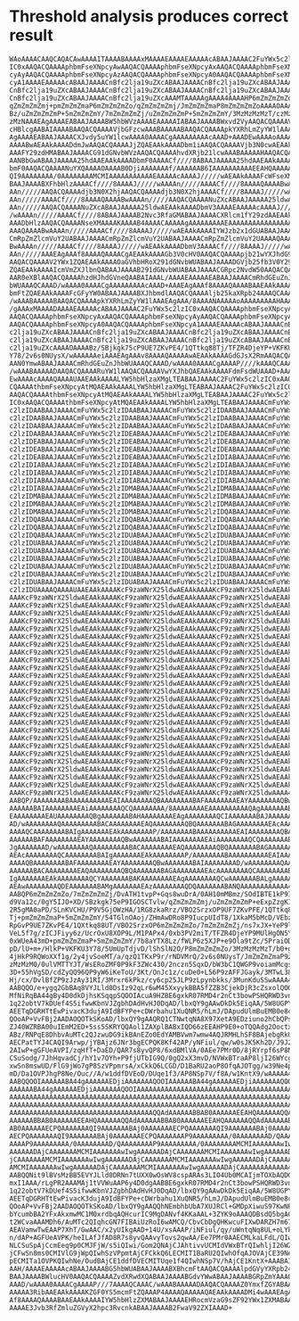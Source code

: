 # Threshold analysis produces correct result

    WAoAAAACAAQCAQACAwAAAAITAAAABAAAAxMAAAAEAAAAEAAAAAcABAAJAAAAC2FuYWx5c2lz
    IC0xAAQACQAAAAphbmFseXNpcyAwAAQACQAAAAphbmFseXNpcyAxAAQACQAAAAphbmFseXNp
    cyAyAAQACQAAAAphbmFseXNpcyAzAAQACQAAAAphbmFseXNpcyA0AAQACQAAAAphbmFseXNp
    cyA1AAAAEAAAAAcABAAJAAAACnBfc2lja19uZXcABAAJAAAACnBfc2lja19uZXcABAAJAAAA
    CnBfc2lja19uZXcABAAJAAAACnBfc2lja19uZXcABAAJAAAACnBfc2lja19uZXcABAAJAAAA
    CnBfc2lja19uZXcABAAJAAAACnBfc2lja19uZXcAAAMTAAAAAgAAAA4AAAAHP6mZmZmZmZo/
    qZmZmZmZmj+pmZmZmZmaP6mZmZmZmZo/qZmZmZmZmj/JmZmZmZmaP8mZmZmZmZoAAAAOAAAA
    Bz/uZmZmZmZmP+5mZmZmZmY/7mZmZmZmZj/uZmZmZmZmP+5mZmZmZmY/3MzMzMzMzT/czMzM
    zMzNAAAEAgAAAAEABAAJAAAABW5hbWVzAAAAEAAAAAIABAAJAAAABWxvd2VyAAQACQAAAAV1
    cHBlcgAABAIAAAABAAQACQAAAAVjbGFzcwAAABAAAAABAAQACQAAAApkYXRhLmZyYW1lAAAE
    AgAAAAEABAAJAAAACXJvdy5uYW1lcwAAAA0AAAACgAAAAAAAAAcAAAD+AAADEwAAAAoAAAAQ
    AAAABwAEAAkAAAADdmJwAAQACQAAAAJjZQAEAAkAAAADbm1iAAQACQAAAAVjb3N0cwAEAAkA
    AAAFY29zdHMABAAJAAAACG91dGNvbWVzAAQACQAAAAhvdXRjb21lcwAAABAAAAAHAAQACQAA
    AANBbGwABAAJAAAAA25hdAAEAAkAAAADbmF0AAAACf////8ABAAJAAAAA25hdAAEAAkAAAAD
    bmF0AAQACQAAAANuYXQAAAAOAAAAB0DjiAAAAAAAf/AAAAAAB6IAAAAAAAAAAEEAHQAAAAAA
    QI9AAAAAAAA/0AAAAAAAAMCMIAAAAAAAAAAAEAAAAAcAAAAJ/////wAEAAkAAAAFcWFseXMA
    BAAJAAAABXFhbHlzAAAACf////8AAAAJ/////wAAAAn/////AAAACf////8AAAAQAAAABwAA
    AAn/////AAQACQAAAAdjb3N0X2hjAAQACQAAAAdjb3N0X2hjAAAACf////8AAAAJ/////wAA
    AAn/////AAAACf////8AAAAQAAAABwAAAAn/////AAQACQAAAANuZXcABAAJAAAAA25ldwAA
    AAn/////AAQACQAAAANuZXcABAAJAAAAA25ldwAEAAkAAAADbmV3AAAAEAAAAAcAAAAJ////
    /wAAAAn/////AAAACf////8ABAAJAAAAB2Nvc3RfaGMABAAJAAAACXRlcm1fY29zdAAEAAkA
    AAADbHlzAAQACQAAAANseXMAAAAKAAAAB4AAAACAAAAAgAAAAAAAAAEAAAAAAAAAAAAAAAAA
    AAAQAAAABwAAAAn/////AAAACf////8AAAAJ/////wAEAAkAAAAIYWJzb2x1dGUABAAJAAAA
    CmRpZmZlcmVuY2UABAAJAAAACmRpZmZlcmVuY2UABAAJAAAACmRpZmZlcmVuY2UAAAAQAAAA
    BwAAAAn/////AAAACf////8AAAAJ/////wAEAAkAAAADbmV3AAAACf////8AAAAJ/////wAA
    AAn/////AAAEAgAAAf8AAAAQAAAACgAEAAkAAAAGb3V0cHV0AAQACQAAAApjb21wYXJhdG9y
    AAQACQAAAAV2YWx1ZQAEAAkAAAAOaGVhbHRoX291dGNvbWUABAAJAAAADGVjb25fb3V0Y29t
    ZQAEAAkAAAAIcmVmZXJlbnQABAAJAAAAB291dGNvbWUABAAJAAAACGRpc2NvdW50AAQACQAA
    AAR0eXBlAAQACQAAAAhzdHJhdGVneQAABAIAAAL/AAAAEAAAAAEABAAJAAAACmRhdGEuZnJh
    bWUAAAQCAAAD/wAAAA0AAAACgAAAAAAAAAcAAAD+AAAEAgAAAf8AAAAQAAAABAAEAAkAAAAE
    bmFtZQAEAAkAAAAFcGFyYW0ABAAJAAAABXJhbmdlAAQACQAAAAljb25kaXRpb24AAAQCAAAC
    /wAAABAAAAABAAQACQAAAApkYXRhLmZyYW1lAAAEAgAAA/8AAAANAAAAAoAAAAAAAAAHAAAA
    /gAAAxMAAAADAAAAEAAAAAcABAAJAAAAC2FuYWx5c2lzIC0xAAQACQAAAAphbmFseXNpcyAw
    AAQACQAAAAphbmFseXNpcyAxAAQACQAAAAphbmFseXNpcyAyAAQACQAAAAphbmFseXNpcyAz
    AAQACQAAAAphbmFseXNpcyA0AAQACQAAAAphbmFseXNpcyA1AAAAEAAAAAcABAAJAAAACnBf
    c2lja19uZXcABAAJAAAACnBfc2lja19uZXcABAAJAAAACnBfc2lja19uZXcABAAJAAAACnBf
    c2lja19uZXcABAAJAAAACnBfc2lja19uZXcABAAJAAAACnBfc2lja19uZXcABAAJAAAACnBf
    c2lja19uZXcAAAAOAAAABz/SBjkgk75cP9UE7ZKvPE4/1QTtkq88Tj/TFZR4DjeYP+VKFKU3
    Y78/2v6s0NUysX/wAAAAAAeiAAAEAgAAAv8AAAAQAAAAAwAEAAkAAAAGdGJsX2RmAAQACQAA
    AAN0YmwABAAJAAAACmRhdGEuZnJhbWUAAAQCAAAD/wAAAA0AAAACgAAAAP////kAAAQCAAAB
    /wAAABAAAAADAAQACQAAAARuYW1lAAQACQAAAAVwYXJhbQAEAAkAAAAFdmFsdWUAAAD+AAAD
    EwAAAAcAAAAQAAAAUAAEAAkAAAALYW5hbHlzaXMgLTEABAAJAAAAC2FuYWx5c2lzIC0xAAQA
    CQAAAAthbmFseXNpcyAtMQAEAAkAAAALYW5hbHlzaXMgLTEABAAJAAAAC2FuYWx5c2lzIC0x
    AAQACQAAAAthbmFseXNpcyAtMQAEAAkAAAALYW5hbHlzaXMgLTEABAAJAAAAC2FuYWx5c2lz
    IC0xAAQACQAAAAthbmFseXNpcyAtMQAEAAkAAAALYW5hbHlzaXMgLTEABAAJAAAACmFuYWx5
    c2lzIDAABAAJAAAACmFuYWx5c2lzIDAABAAJAAAACmFuYWx5c2lzIDAABAAJAAAACmFuYWx5
    c2lzIDAABAAJAAAACmFuYWx5c2lzIDAABAAJAAAACmFuYWx5c2lzIDAABAAJAAAACmFuYWx5
    c2lzIDAABAAJAAAACmFuYWx5c2lzIDAABAAJAAAACmFuYWx5c2lzIDAABAAJAAAACmFuYWx5
    c2lzIDAABAAJAAAACmFuYWx5c2lzIDEABAAJAAAACmFuYWx5c2lzIDEABAAJAAAACmFuYWx5
    c2lzIDEABAAJAAAACmFuYWx5c2lzIDEABAAJAAAACmFuYWx5c2lzIDEABAAJAAAACmFuYWx5
    c2lzIDEABAAJAAAACmFuYWx5c2lzIDEABAAJAAAACmFuYWx5c2lzIDEABAAJAAAACmFuYWx5
    c2lzIDEABAAJAAAACmFuYWx5c2lzIDEABAAJAAAACmFuYWx5c2lzIDIABAAJAAAACmFuYWx5
    c2lzIDIABAAJAAAACmFuYWx5c2lzIDIABAAJAAAACmFuYWx5c2lzIDIABAAJAAAACmFuYWx5
    c2lzIDIABAAJAAAACmFuYWx5c2lzIDIABAAJAAAACmFuYWx5c2lzIDIABAAJAAAACmFuYWx5
    c2lzIDIABAAJAAAACmFuYWx5c2lzIDIABAAJAAAACmFuYWx5c2lzIDIABAAJAAAACmFuYWx5
    c2lzIDIABAAJAAAACmFuYWx5c2lzIDMABAAJAAAACmFuYWx5c2lzIDMABAAJAAAACmFuYWx5
    c2lzIDMABAAJAAAACmFuYWx5c2lzIDMABAAJAAAACmFuYWx5c2lzIDMABAAJAAAACmFuYWx5
    c2lzIDMABAAJAAAACmFuYWx5c2lzIDMABAAJAAAACmFuYWx5c2lzIDMABAAJAAAACmFuYWx5
    c2lzIDMABAAJAAAACmFuYWx5c2lzIDMABAAJAAAACmFuYWx5c2lzIDQABAAJAAAACmFuYWx5
    c2lzIDQABAAJAAAACmFuYWx5c2lzIDQABAAJAAAACmFuYWx5c2lzIDQABAAJAAAACmFuYWx5
    c2lzIDQABAAJAAAACmFuYWx5c2lzIDQABAAJAAAACmFuYWx5c2lzIDQABAAJAAAACmFuYWx5
    c2lzIDQABAAJAAAACmFuYWx5c2lzIDUABAAJAAAACmFuYWx5c2lzIDUABAAJAAAACmFuYWx5
    c2lzIDUABAAJAAAACmFuYWx5c2lzIDUABAAJAAAACmFuYWx5c2lzIDUABAAJAAAACmFuYWx5
    c2lzIDUABAAJAAAACmFuYWx5c2lzIDUABAAJAAAACmFuYWx5c2lzIDUABAAJAAAACmFuYWx5
    c2lzIDUABAAJAAAACmFuYWx5c2lzIDUABAAJAAAACmFuYWx5c2lzIDUABAAJAAAACmFuYWx5
    c2lzIDUABAAJAAAACmFuYWx5c2lzIDUABAAJAAAACmFuYWx5c2lzIDUABAAJAAAACmFuYWx5
    c2lzIDUABAAJAAAACmFuYWx5c2lzIDUABAAJAAAACmFuYWx5c2lzIDUABAAJAAAACmFuYWx5
    c2lzIDUABAAJAAAACmFuYWx5c2lzIDUABAAJAAAACmFuYWx5c2lzIDUABAAJAAAACmFuYWx5
    c2lzIDUAAAAQAAAAUAAEAAkAAAAKcF9zaWNrX25ldwAEAAkAAAAKcF9zaWNrX25ldwAEAAkA
    AAAKcF9zaWNrX25ldwAEAAkAAAAKcF9zaWNrX25ldwAEAAkAAAAKcF9zaWNrX25ldwAEAAkA
    AAAKcF9zaWNrX25ldwAEAAkAAAAKcF9zaWNrX25ldwAEAAkAAAAKcF9zaWNrX25ldwAEAAkA
    AAAKcF9zaWNrX25ldwAEAAkAAAAKcF9zaWNrX25ldwAEAAkAAAAKcF9zaWNrX25ldwAEAAkA
    AAAKcF9zaWNrX25ldwAEAAkAAAAKcF9zaWNrX25ldwAEAAkAAAAKcF9zaWNrX25ldwAEAAkA
    AAAKcF9zaWNrX25ldwAEAAkAAAAKcF9zaWNrX25ldwAEAAkAAAAKcF9zaWNrX25ldwAEAAkA
    AAAKcF9zaWNrX25ldwAEAAkAAAAKcF9zaWNrX25ldwAEAAkAAAAKcF9zaWNrX25ldwAEAAkA
    AAAKcF9zaWNrX25ldwAEAAkAAAAKcF9zaWNrX25ldwAEAAkAAAAKcF9zaWNrX25ldwAEAAkA
    AAAKcF9zaWNrX25ldwAEAAkAAAAKcF9zaWNrX25ldwAEAAkAAAAKcF9zaWNrX25ldwAEAAkA
    AAAKcF9zaWNrX25ldwAEAAkAAAAKcF9zaWNrX25ldwAEAAkAAAAKcF9zaWNrX25ldwAEAAkA
    AAAKcF9zaWNrX25ldwAEAAkAAAAKcF9zaWNrX25ldwAEAAkAAAAKcF9zaWNrX25ldwAEAAkA
    AAAKcF9zaWNrX25ldwAEAAkAAAAKcF9zaWNrX25ldwAEAAkAAAAKcF9zaWNrX25ldwAEAAkA
    AAAKcF9zaWNrX25ldwAEAAkAAAAKcF9zaWNrX25ldwAEAAkAAAAKcF9zaWNrX25ldwAEAAkA
    AAAKcF9zaWNrX25ldwAEAAkAAAAKcF9zaWNrX25ldwAEAAkAAAAKcF9zaWNrX25ldwAEAAkA
    AAAKcF9zaWNrX25ldwAEAAkAAAAKcF9zaWNrX25ldwAEAAkAAAAKcF9zaWNrX25ldwAEAAkA
    AAAKcF9zaWNrX25ldwAEAAkAAAAKcF9zaWNrX25ldwAEAAkAAAAKcF9zaWNrX25ldwAEAAkA
    AAAKcF9zaWNrX25ldwAEAAkAAAAKcF9zaWNrX25ldwAEAAkAAAAKcF9zaWNrX25ldwAEAAkA
    AAAKcF9zaWNrX25ldwAEAAkAAAAKcF9zaWNrX25ldwAEAAkAAAAKcF9zaWNrX25ldwAEAAkA
    AAAKcF9zaWNrX25ldwAEAAkAAAAKcF9zaWNrX25ldwAEAAkAAAAKcF9zaWNrX25ldwAEAAkA
    AAAKcF9zaWNrX25ldwAEAAkAAAAKcF9zaWNrX25ldwAEAAkAAAAKcF9zaWNrX25ldwAEAAkA
    AAAKcF9zaWNrX25ldwAEAAkAAAAKcF9zaWNrX25ldwAEAAkAAAAKcF9zaWNrX25ldwAEAAkA
    AAAKcF9zaWNrX25ldwAEAAkAAAAKcF9zaWNrX25ldwAEAAkAAAAKcF9zaWNrX25ldwAEAAkA
    AAAKcF9zaWNrX25ldwAEAAkAAAAKcF9zaWNrX25ldwAEAAkAAAAKcF9zaWNrX25ldwAEAAkA
    AAAKcF9zaWNrX25ldwAEAAkAAAAKcF9zaWNrX25ldwAEAAkAAAAKcF9zaWNrX25ldwAEAAkA
    AAAKcF9zaWNrX25ldwAEAAkAAAAKcF9zaWNrX25ldwAEAAkAAAAKcF9zaWNrX25ldwAEAAkA
    AAAKcF9zaWNrX25ldwAEAAkAAAAKcF9zaWNrX25ldwAEAAkAAAAKcF9zaWNrX25ldwAEAAkA
    AAAKcF9zaWNrX25ldwAEAAkAAAAKcF9zaWNrX25ldwAEAAkAAAAKcF9zaWNrX25ldwAAAA4A
    AABQP/AAAAAAAABAAAAAAAAAAEAIAAAAAAAAQBAAAAAAAABAFAAAAAAAAEAYAAAAAAAAQBwA
    AAAAAABAIAAAAAAAAEAiAAAAAAAAQCQAAAAAAAA/8AAAAAAAAEAAAAAAAAAAQAgAAAAAAABA
    EAAAAAAAAEAUAAAAAAAAQBgAAAAAAABAHAAAAAAAAEAgAAAAAAAAQCIAAAAAAABAJAAAAAAA
    AD/wAAAAAAAAQAAAAAAAAABACAAAAAAAAEAQAAAAAAAAQBQAAAAAAABAGAAAAAAAAEAcAAAA
    AAAAQCAAAAAAAABAIgAAAAAAAEAkAAAAAAAAP/AAAAAAAABAAAAAAAAAAEAIAAAAAAAAQBAA
    AAAAAABAFAAAAAAAAEAYAAAAAAAAQBwAAAAAAABAIAAAAAAAAEAiAAAAAAAAQCQAAAAAAABA
    JgAAAAAAAD/wAAAAAAAAQAAAAAAAAABACAAAAAAAAEAQAAAAAAAAQBQAAAAAAABAGAAAAAAA
    AEAcAAAAAAAAQCAAAAAAAABAIgAAAAAAAEAkAAAAAAAAP/AAAAAAAABAAAAAAAAAAEAIAAAA
    AAAAQBAAAAAAAABAFAAAAAAAAEAYAAAAAAAAQBwAAAAAAABAIAAAAAAAAD/wAAAAAAAAQAAA
    AAAAAABACAAAAAAAAEAQAAAAAAAAQBQAAAAAAABAGAAAAAAAAEAcAAAAAAAAQCAAAAAAAABA
    IgAAAAAAAEAkAAAAAAAAQCYAAAAAAABAKAAAAAAAAEAqAAAAAAAAQCwAAAAAAABALgAAAAAA
    AEAwAAAAAAAAQDEAAAAAAABAMgAAAAAAAEAzAAAAAAAAQDQAAAAAAABANQAAAAAAAAAAAA4A
    AABQP6mZmZmZmZo/7mZmZmZmZj/DvATH1tvpP+Gqs8wuDrA/0AH10mMBmz/SOdIBTE1kP9IE
    d9Va12c/0gY5IJO+XD/SBzkgk75eP9IGOSCTvlw/qZmZmZmZmj/uZmZmZmZmP+eExpZzgKI/
    2R5gMA0aPD/SLnKVCHU/P9V5GjOWzHA/1RG8zkaRrz/VBO2SrzxOP9UF7ZKvPFE/1QTtkq88
    Tj+pmZmZmZmaP+5mZmZmZmY/54TGlnOAoj/ZHmAwDRo8P9IucpUIdT8/1XkaM5bMcD/VEbzO
    RpGvP9UE7ZKvPE4/1QXtkq88UT/VBO2SrzxOP6mZmZmZmZo/7mZmZmZmZj/ns7xJX+YeP9lN
    VeL5f7g/zICJFiyy6z/UcrOxU8XOP9L/M1PAPx4/0xb3PV2miT/TFZR4DjeYP9MUlHgON5Y/
    0xWUeA43mD+pmZmZmZmaP+5mZmZmZmY/7b8aYTX8Lz/fWLP6z5XJP+e9Ola9tZc/5PraiOD4
    pD/lU+m+/HlkP+VKFKU3Y78/5UmUpTdjvD/lShSlN2O/P8mZmZmZmZo/3MzMzMzMzT/b0+g+
    4jHkP9RQWoXXf1g/2y4jvSoeMT/a/qzQ1TKxP9r/rNDVMrQ/2v6s0NUysT/JmZmZmZmaP9zM
    zMzMzM0/0ulVMTTYJT/WsERoZMF0P9kF3ZWc430/2nczn5SqxD/bW3bC1QWGP9voiamMcgs/
    3D+55hVgSD/cdZyQQ96QP9yW6iKeToU/3Kt/OnJc1z/cuDe0+L56P9zAFFJGayk/3MTwL38g
    Hj/cx/DvlBfZP9zJzAy31RI/3Mrxr6kPkz/cy6cp25JLP9zLpynbkks/3MunKduSSwAAAA4A
    AABQQO/e+ygq2GbBAq8VYJLld0DsIz92qLr6wM45XxyykBBA5fZZB3CjekDjR3cZsxolQOOK
    MfNiRqBA44gBy4D0dkDjhsKSqqpSQOOIAcuA9HZBE6gxkR07RMD4r2nCt3bowPSHQRWD3vnA
    1q22obtV7kDUef4S5ifwwKbnVJZgbhDAdHvHJ0DqAD/lbxQY9gAAwDkDk5EiqAA/5W8UGPYA
    AEETqDGRHTtEwPivacK3dujA9IdBFYPe+cDWrbahu1XuQNR5/hLmJ/DApudUlmBuEMB0e8cn
    QOoAP+VvFBj2AADAOQOTkSKoAD/lbxQY9gAAQRQ1CTNwtqNA8X97XetA9EDziuno2hCbQPs7
    ZJ40WZRBA00uIEmM2ED+5ss5SKRYQQAol1ZAXplBABxIQD66zEEAHP9E0+oTQQAdg2OoctxB
    ABz/RNPqE8DhbvAuMTc2QJzwuDG9ikBAnEZo0EdYAMBVwm7wmw4AQJRMHLhSF8BAjebgRkUR
    AECPatTYJ4CAQI9Arwp/jYBAjz6JNr3bgECPQK8Kf42AP/yNFiul/qw/w0sJK5Kh2D/J9J2w
    2AIwP+gGFUeAVPI/zqHfT+DaED/QAR7s8yvQP8/6xdBMlVA/0AEe7PMr0D/8jRYrpf6sP8NL
    CSuSodg/7JhHqvadCj/hY1v7OYh+P9fjUTbIG9Q/0gQ2xX3mvD/NVWxBTraAP8ljI26WYcg/
    xwSn8mswUD/FlG9jWo7gP8SzVPpmrsA/xCkkQ6LCGD/D1BaRU2aoP8OfqAJOTgg/w39Ne4pD
    mD/Da1OVPJhgP8Ne/Ouc//A/w1ddfDVEoD/DUqe1f3/AP8NSp7V/f8A/w1KntX9/wAAAAA4A
    AABQQOOIAAAAAABA44gAAAAAAEDjiAAAAAAAQOOIAAAAAABA44gAAAAAAEDjiAAAAAAAQOOI
    AAAAAABA44gAAAAAAEDjiAAAAAAAQOOIAAAAAAAAAAAAAAAAAAAAAAAAAAAAAAAAAAAAAAAA
    AAAAAAAAAAAAAAAAAAAAAAAAAAAAAAAAAAAAAAAAAAAAAAAAAAAAAAAAAAAAAAAAAAAAAAAA
    AAAAAAAAAAAAAAAAAAAAAAAAAAAAAAAAAAAAAAAAAAAAAAAAAAAAAAAAAAAAAAAAAAAAAAAA
    AAAAAAAAAAAAAAAAAAAAAAAAAAAAAAAAAAAAQQAdAAAAAABBAB0AAAAAAEEAHQAAAAAAQQAd
    AAAAAABBAB0AAAAAAEEAHQAAAAAAQQAdAAAAAABBAB0AAAAAAEEAHQAAAAAAQQAdAAAAAABB
    AB0AAAAAAECPQAAAAAAAQI9AAAAAAABAj0AAAAAAAECPQAAAAAAAQI9AAAAAAABAj0AAAAAA
    AECPQAAAAAAAQI9AAAAAAABAj0AAAAAAAECPQAAAAAAAP9AAAAAAAAA/0AAAAAAAAD/QAAAA
    AAAAP9AAAAAAAAA/0AAAAAAAAD/QAAAAAAAAP9AAAAAAAAA/0AAAAAAAAMCMIAAAAAAAwIwg
    AAAAAADAjCAAAAAAAMCMIAAAAAAAwIwgAAAAAADAjCAAAAAAAMCMIAAAAAAAwIwgAAAAAADA
    jCAAAAAAAMCMIAAAAAAAwIwgAAAAAADAjCAAAAAAAMCMIAAAAAAAwIwgAAAAAADAjCAAAAAA
    AMCMIAAAAAAAwIwgAAAAAADAjCAAAAAAAMCMIAAAAAAAwIwgAAAAAADAjCAAAAAAAAAAAA4A
    AABQQNit9lBVsMzBB5EVYJLld0DRNn7tUXX0wOsWV8cspARAs3LIO4Ub0MCAIjmTOXbAQDGP
    mxI1AAA/rLgPR2AAAMAj1tVVWuAAP6y4D0dgAABBE6gxkR07RMD4r2nCt3bowPSHQRWD3vnA
    1q22obtV7kDUef4S5ifwwKbnVJZgbhDAdHvHJ0DqAD/lbxQY9gAAwDkDk5EiqAA/5W8UGPYA
    AEETqDGRHTtEwPivacK3dujA9IdBFYPe+cDWrbahu1XuQNR5/hLmJ/DApudUlmBuEMB0e8cn
    QOoAP+VvFBj2AADAOQOTkSKoAD/lbxQY9gAAQQhNEmbhbUbA7XUJRCl+GMDpXiwuS97KwNP6
    bYcumbBA2YFxAkxmwMC1M0xrdbqAQHcurIC9MgDANvf4KKaAAL+3ZYK9oAAAQDBsdQ5bgAC/
    t2WCvaAAAMDh6/AuMTc2QIqhcGN7FIBAiUzRoI6wAMCQ/CbvCbDgQHKwcuFIXwDARZH7m67w
    AEAVamwTwEAAP7XhT/GwAAC/x2yUIkgAAD+14U/xsAAAP/iNFiul/qy/uWntqNq8UL+oLYk8
    n/dAP+AGFUeAVPK/heILAfJfAD8R7s8yvQAAvyTovs2qwAA/Ee7PMr0AAECMLkaLFdL/QIwh
    NLCSuSpAjCcmEeq9p0CMJFjW/s5iQIwi/Gom2QNAjCJAhtivvUCMIdVWxBTrQIwhljI26WZA
    jCFwSn8ms0CMIVlG9jWpQIwhSzVPpmtAjCFCkkQ6LECMIT1BaRU2QIwhOfqAJOVAjCE39Ne4
    pECMITa1OVPKQIwhNe/OudBAjCE1ddfDVECMITUqe1f4QIwhNSp7V/hAjCE1KntX+AAABAIA
    AAH/AAAAEAAAAAcABAAJAAAABG5hbWUABAAJAAAABXBhcmFtAAQACQAAAAlpdGVyYXRpb24A
    BAAJAAAABWlucHV0AAQACQAAAAZvdXRwdXQABAAJAAAABGdvYWwABAAJAAAABGRpZmYAAAQC
    AAAD/wAAAA0AAAACgAAAAP///7AAAAQCAAAC/wAAABAAAAADAAQACQAAAAZ0YmxfZGYABAAJ
    AAAAA3RibAAEAAkAAAAKZGF0YS5mcmFtZQAAAP4AAAAQAAAAAQAEAAkAAAADMi4wAAAEAgAA
    Af8AAAAQAAAABAAEAAkAAAAIYW5hbHlzZXMABAAJAAAAEHRocmVzaG9sZF92YWx1ZXMABAAJ
    AAAAE3Jvb3RfZmluZGVyX2hpc3RvcnkABAAJAAAAB2FwaV92ZXIAAAD+

